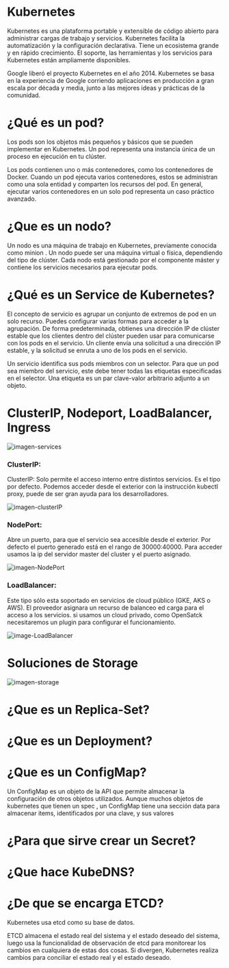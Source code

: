 # Kubernetes

Kubernetes es una plataforma portable y extensible de código abierto para administrar cargas de trabajo y servicios. 
Kubernetes facilita la automatización y la configuración declarativa. Tiene un ecosistema grande y en rápido crecimiento. 
El soporte, las herramientas y los servicios para Kubernetes están ampliamente disponibles.

Google liberó el proyecto Kubernetes en el año 2014. Kubernetes se basa en la experiencia de Google corriendo aplicaciones en producción a 
gran escala por década y media, junto a las mejores ideas y prácticas de la comunidad.

# ¿Qué es un pod?

Los pods son los objetos más pequeños y básicos que se pueden implementar en Kubernetes. Un pod representa una instancia única de un proceso en ejecución en tu clúster.

Los pods contienen uno o más contenedores, como los contenedores de Docker. Cuando un pod ejecuta varios contenedores, estos se administran como una sola entidad y comparten los recursos del pod. En general, ejecutar varios contenedores en un solo pod representa un caso práctico avanzado.

# ¿Que es un nodo?

Un nodo es una máquina de trabajo en Kubernetes, previamente conocida como minion . Un nodo puede ser una máquina virtual o física, dependiendo del tipo de clúster. Cada nodo está gestionado por el componente máster y contiene los servicios necesarios para ejecutar pods.

# ¿Qué es un Service de Kubernetes?

El concepto de servicio es agrupar un conjunto de extremos de pod en un solo recurso. Puedes configurar varias formas para acceder a la agrupación. De forma predeterminada, obtienes una dirección IP de clúster estable que los clientes dentro del clúster pueden usar para comunicarse con los pods en el servicio. Un cliente envía una solicitud a una dirección IP estable, y la solicitud se enruta a uno de los pods en el servicio.

Un servicio identifica sus pods miembros con un selector. Para que un pod sea miembro del servicio, este debe tener todas las etiquetas especificadas en el selector. Una etiqueta es un par clave-valor arbitrario adjunto a un objeto.

# ClusterIP, Nodeport, LoadBalancer, Ingress

![imagen-services](https://github.com/ltiisidii/kubernetes-tux/blob/main/tnK94zrEwyNe1hL-PhJXOA.png)

### ClusterIP:

ClusterIP: Solo permite el acceso interno entre distintos servicios. Es el tipo por defecto. Podemos acceder desde el exterior con la instrucción kubectl proxy, puede de ser gran ayuda para los desarrolladores.

![imagen-clusterIP](https://github.com/ltiisidii/kubernetes-tux/blob/main/clusterip.png)

### NodePort: 

Abre un puerto, para que el servicio sea accesible desde el exterior. Por defecto el puerto generado está en el rango de 30000:40000. Para acceder usamos la ip del servidor master del cluster y el puerto asignado.

![imagen-NodePort](https://github.com/ltiisidii/kubernetes-tux/blob/main/nodeport.png)

### LoadBalancer: 

Este tipo sólo esta soportado en servicios de cloud público (GKE, AKS o AWS). El proveedor asignara un recurso de balanceo ed carga para el acceso a los servicios. si usamos un cloud privado, como OpenSatck necesitaremos un plugin para configurar el funcionamiento.

![image-LoadBalancer](https://github.com/ltiisidii/kubernetes-tux/blob/main/loadbalancer.png)


# Soluciones de Storage

![imagen-storage](https://github.com/ltiisidii/kubernetes-tux/blob/main/eUpYUJz3bTBAcyMCI6ThOw.png)

# ¿Que es un Replica-Set?

# ¿Que es un Deployment?

# ¿Que es un ConfigMap?

Un ConfigMap es un objeto de la API que permite almacenar la configuración de otros objetos utilizados. Aunque muchos objetos de kubernetes que tienen un spec , un ConfigMap tiene una sección data para almacenar items, identificados por una clave, y sus valores

# ¿Para que sirve crear un Secret?

# ¿Que hace KubeDNS?

# ¿De que se encarga ETCD?

Kubernetes usa etcd como su base de datos.

ETCD almacena el estado real del sistema y el estado deseado del sistema, luego usa la funcionalidad de observación de etcd para monitorear los cambios en cualquiera de estas dos cosas. Si divergen, Kubernetes realiza cambios para conciliar el estado real y el estado deseado.

# 
